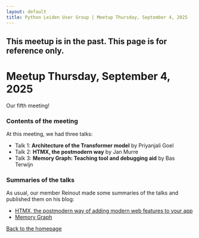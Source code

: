 ```yaml
---
layout: default
title: Python Leiden User Group | Meetup Thursday, September 4, 2025
---
```


## This meetup is in the past. This page is for reference only.

# Meetup Thursday, September 4, 2025

Our fifth meeting!

### Contents of the meeting

At this meeting, we had three talks:

- Talk 1: **Architecture of the Transformer model** by Priyanjali Goel
- Talk 2: **HTMX, the postmodern way** by Jan Murre
- Talk 3: **Memory Graph: Teaching tool and debugging aid** by Bas Terwijn

### Summaries of the talks

As usual, our member Reinout made some summaries of the talks and published
them on his blog:

- [HTMX, the postmodern way of adding modern web features to your app](https://reinout.vanrees.org/weblog/2025/09/04/2-htmx.html)
- [Memory Graph](https://reinout.vanrees.org/weblog/2025/09/04/3-memory-graph.html)

[Back to the homepage](/)
